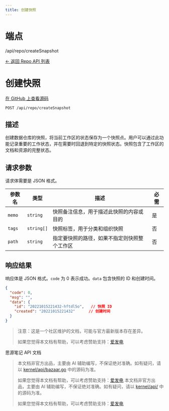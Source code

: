 ```yaml
---
title: 创建快照
---
```

# 端点

/api/repo/createSnapshot

[← 返回 Repo API 列表](../pages/repo.html)

# 创建快照

[在 GitHub 上查看源码](https://github.com/siyuan-note/siyuan/blob/master/kernel/api/repo.go)

`POST /api/repo/createSnapshot`

## 描述

创建数据仓库的快照，将当前工作区的状态保存为一个快照点。用户可以通过此功能记录重要的工作状态，并在需要时回退到特定的快照状态。快照包含了工作区的文档和资源的完整状态。

## 请求参数

请求体需要是 JSON 格式。

| 参数名 | 类型 | 描述 | 必需 |
| --- | --- | --- | --- |
| `memo` | `string` | 快照备注信息，用于描述此快照的内容或目的 | 是 |
| `tags` | `string[]` | 快照标签，用于分类和组织快照 | 否 |
| `path` | `string` | 指定要快照的路径，如果不指定则快照整个工作区 | 否 |

## 响应结果

响应体是 JSON 格式。`code` 为 0 表示成功。`data` 包含快照的 ID 和创建时间。

```json
{
  "code": 0,
  "msg": "",
  "data": {
    "id": "20221015221432-hftdl5o",   // 快照 ID
    "created": "20221015221432"      // 创建时间
  }
}
```

> 注意：这是一个社区维护的文档，可能与官方最新版本存在差异。
> 
> 如果您觉得本文档有帮助，可以考虑赞助支持：[爱发电](https://afdian.com/a/leolee9086?tab=feed)

思源笔记 API 文档
> 本文档非官方出品，主要由 AI 辅助编写，不保证绝对准确。如有疑问，请以 [kernel/api/bazaar.go](https://github.com/siyuan-note/siyuan/blob/master/kernel/api/bazaar.go) 中的源码为准。
> 
> 如果您觉得本文档有帮助，可以考虑赞助支持：[爱发电](https://afdian.com/a/leolee9086?tab=feed)
> 本文档非官方出品，主要由 AI 辅助编写，不保证绝对准确。如有疑问，请以 [kernel/api/](https://github.com/siyuan-note/siyuan/blob/master/kernel/api/) 中的源码为准。
> 
> 如果您觉得本文档有帮助，可以考虑赞助支持：[爱发电](https://afdian.com/a/leolee9086?tab=feed)
